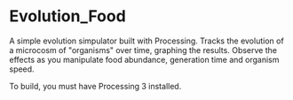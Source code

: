 # Evolution_Food

A simple evolution simpulator built with Processing. Tracks the evolution of a microcosm of "organisms" over time, graphing the results. Observe the effects as you manipulate food abundance, generation time and organism speed. 

To build, you must have Processing 3 installed. 
